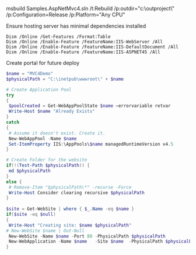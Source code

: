 msbuild Samples.AspNetMvc4.sln  /t:Rebuild /p:outdir="c:\outproject\\" /p:Configuration=Release /p:Platform="Any CPU"

Ensure hosting server has minimal dependencies installed

```
Dism /Online /Get-Features /Format:Table
Dism /Online /Enable-Feature /FeatureName:IIS-WebServer /All
Dism /Online /Enable-Feature /FeatureName:IIS-DefaultDocument /All
Dism /Online /Enable-Feature /FeatureName:IIS-ASPNET45 /All
```

Create portal for future deploy

```ps1
$name = "MVC4Demo"
$physicalPath = "C:\inetpub\wwwroot\" + $name

# Create Application Pool
try
{
 $poolCreated = Get-WebAppPoolState $name –errorvariable retvar
 Write-Host $name "Already Exists"
}
catch
{
 # Assume it doesn't exist. Create it.
 New-WebAppPool -Name $name
 Set-ItemProperty IIS:\AppPools\$name managedRuntimeVersion v4.5
}

# Create Folder for the website
if(!(Test-Path $physicalPath)) {
 md $physicalPath
}
else {
 # Remove-Item "$physicalPath\*" -recurse -Force
 Write-Host Consider clearing recursive $physicalPath
}
 
$site = Get-WebSite | where { $_.Name -eq $name }
if($site -eq $null)
{
 Write-Host "Creating site: $name $physicalPath"
# New-WebSite $name | Out-Null
 New-WebSite -Name $name -Port 80 -PhysicalPath $physicalPath
 New-WebApplication -Name $name   -Site $name  -PhysicalPath $physicalPath -ApplicationPool $name
}
```
